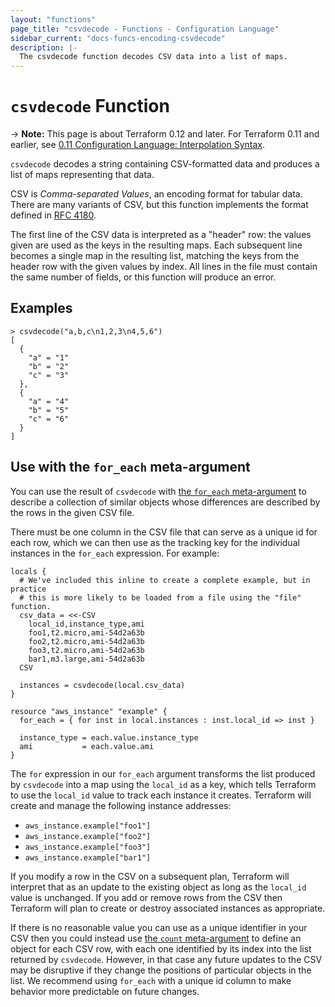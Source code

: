 ```yaml
---
layout: "functions"
page_title: "csvdecode - Functions - Configuration Language"
sidebar_current: "docs-funcs-encoding-csvdecode"
description: |-
  The csvdecode function decodes CSV data into a list of maps.
---
```


# `csvdecode` Function

-> **Note:** This page is about Terraform 0.12 and later. For Terraform 0.11 and
earlier, see
[0.11 Configuration Language: Interpolation Syntax](../../configuration-0-11/interpolation.html).

`csvdecode` decodes a string containing CSV-formatted data and produces a
list of maps representing that data.

CSV is _Comma-separated Values_, an encoding format for tabular data. There
are many variants of CSV, but this function implements the format defined
in [RFC 4180](https://tools.ietf.org/html/rfc4180).

The first line of the CSV data is interpreted as a "header" row: the values
given are used as the keys in the resulting maps. Each subsequent line becomes
a single map in the resulting list, matching the keys from the header row
with the given values by index. All lines in the file must contain the same
number of fields, or this function will produce an error.

## Examples

```
> csvdecode("a,b,c\n1,2,3\n4,5,6")
[
  {
    "a" = "1"
    "b" = "2"
    "c" = "3"
  },
  {
    "a" = "4"
    "b" = "5"
    "c" = "6"
  }
]
```

## Use with the `for_each` meta-argument

You can use the result of `csvdecode` with
[the `for_each` meta-argument](/docs/configuration/resources.html#for_each-multiple-resource-instances-defined-by-a-map-or-set-of-strings)
to describe a collection of similar objects whose differences are
described by the rows in the given CSV file.

There must be one column in the CSV file that can serve as a unique id for each
row, which we can then use as the tracking key for the individual instances in
the `for_each` expression. For example:

```hcl
locals {
  # We've included this inline to create a complete example, but in practice
  # this is more likely to be loaded from a file using the "file" function.
  csv_data = <<-CSV
    local_id,instance_type,ami
    foo1,t2.micro,ami-54d2a63b
    foo2,t2.micro,ami-54d2a63b
    foo3,t2.micro,ami-54d2a63b
    bar1,m3.large,ami-54d2a63b
  CSV

  instances = csvdecode(local.csv_data)
}

resource "aws_instance" "example" {
  for_each = { for inst in local.instances : inst.local_id => inst }

  instance_type = each.value.instance_type
  ami           = each.value.ami
}
```

The `for` expression in our `for_each` argument transforms the list produced
by `csvdecode` into a map using the `local_id` as a key, which tells
Terraform to use the `local_id` value to track each instance it creates.
Terraform will create and manage the following instance addresses:

- `aws_instance.example["foo1"]`
- `aws_instance.example["foo2"]`
- `aws_instance.example["foo3"]`
- `aws_instance.example["bar1"]`

If you modify a row in the CSV on a subsequent plan, Terraform will interpret
that as an update to the existing object as long as the `local_id` value is
unchanged. If you add or remove rows from the CSV then Terraform will plan to
create or destroy associated instances as appropriate.

If there is no reasonable value you can use as a unique identifier in your CSV
then you could instead use
[the `count` meta-argument](/docs/configuration/resources.html#count-multiple-resource-instances-by-count)
to define an object for each CSV row, with each one identified by its index into
the list returned by `csvdecode`. However, in that case any future updates to
the CSV may be disruptive if they change the positions of particular objects in
the list. We recommend using `for_each` with a unique id column to make
behavior more predictable on future changes.
